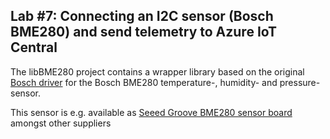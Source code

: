 ## Lab #7: Connecting an I2C sensor (Bosch BME280) and send telemetry to Azure IoT Central

The libBME280 project contains a wrapper library based on the original [Bosch driver](https://github.com/BoschSensortec/BME280_driver) for the 
Bosch BME280 temperature-, humidity- and pressure-sensor.

This sensor is e.g. available as [Seeed Groove BME280 sensor board](http://wiki.seeedstudio.com/Grove-Barometer_Sensor-BME280/) amongst other suppliers
